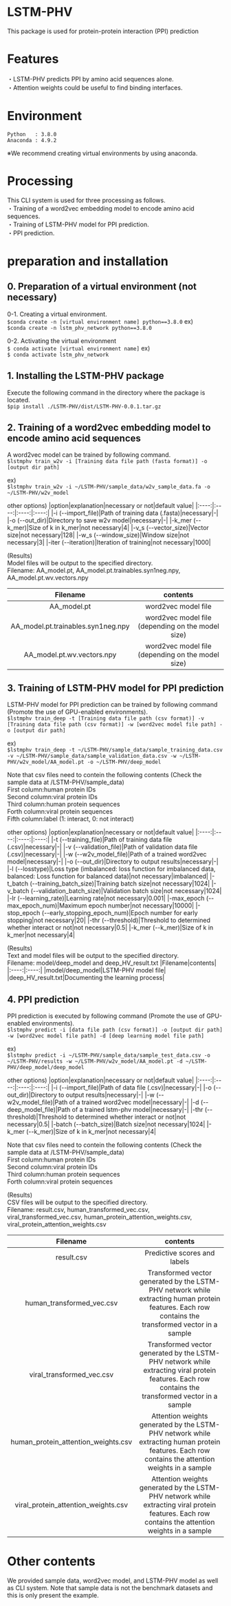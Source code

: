 # LSTM-PHV
This package is used for protein-protein interaction (PPI) prediction

# Features
・LSTM-PHV predicts PPI by amino acid sequences alone.  
・Attention weights could be useful to find binding interfaces.   

# Environment
    Python   : 3.8.0
    Anaconda : 4.9.2
※We recommend creating virtual environments by using anaconda.

# Processing
 This CLI system is used for three processing as follows.  
 ・Training of a word2vec embedding model to encode amino acid sequences.  
 ・Training of LSTM-PHV model for PPI prediction.  
 ・PPI prediction.  

# preparation and installation
## 0. Preparation of a virtual environment (not necessary)
0-1. Creating a virtual environment.  
    `$conda create -n [virtual environment name] python==3.8.0`
    ex)  
    `$conda create -n lstm_phv_network python==3.8.0`
      
0-2. Activating the virtual environment  
    `$ conda activate [virtual environment name]`
    ex)  
    `$ conda activate lstm_phv_network`
    
## 1. Installing the LSTM-PHV package
Execute the following command in the directory where the package is located.  
`$pip install ./LSTM-PHV/dist/LSTM-PHV-0.0.1.tar.gz`

## 2. Training of a word2vec embedding model to encode amino acid sequences
A word2vec model can be trained by following command.  
`$lstmphv train_w2v -i [Training data file path (fasta format)] -o [output dir path]`

ex)  
`$lstmphv train_w2v -i ~/LSTM-PHV/sample_data/w2v_sample_data.fa -o ~/LSTM-PHV/w2v_model`

other options)
|option|explanation|necessary or not|default value|
|:----:|:----:|:----:|:----:|
|-i (--import_file)|Path of training data (.fasta)|necessary|-|
|-o (--out_dir)|Directory to save w2v model|necessary|-|
|-k_mer (--k_mer)|Size of k in k_mer|not necessary|4|
|-v_s (--vector_size)|Vector size|not necessary|128|
|-w_s (--window_size)|Window size|not necessary|3|
|-iter (--iteration)|Iteration of training|not necessary|1000|

(Results)  
Model files will be output to the specified directory.  
Filename: AA_model.pt, AA_model.pt.trainables.syn1neg.npy, AA_model.pt.wv.vectors.npy  

|Filename|contents|
|:----:|:----:|
|AA_model.pt|word2vec model file|
|AA_model.pt.trainables.syn1neg.npy|word2vec model file (depending on the model size)|
|AA_model.pt.wv.vectors.npy|word2vec model file (depending on the model size)|

## 3. Training of LSTM-PHV model for PPI prediction
LSTM-PHV model for PPI prediction can be trained by following command (Promote the use of GPU-enabled environments).  
`$lstmphv train_deep -t [Training data file path (csv format)] -v [Training data file path (csv format)] -w [word2vec model file path] -o [output dir path]`

ex)  
`$lstmphv train_deep -t ~/LSTM-PHV/sample_data/sample_training_data.csv -v ~/LSTM-PHV/sample_data/sample_validation_data.csv -w ~/LSTM-PHV/w2v_model/AA_model.pt -o ~/LSTM-PHV/deep_model`

Note that csv files need to contein the following contents (Check the sample data at /LSTM-PHV/sample_data)  
First column:human protein IDs  
Second column:viral protein IDs  
Third column:human protein sequences  
Forth column:viral protein sequences  
Fifth column:label (1: interact, 0: not interact)  

other options)
|option|explanation|necessary or not|default value|
|:----:|:----:|:----:|:----:|
|-t (--training_file)|Path of training data file (.csv)|necessary|-|
|-v (--validation_file)|Path of validation data file (.csv)|necessary|-|
|-w (--w2v_model_file)|Path of a trained word2vec model|necessary|-|
|-o (--out_dir)|Directory to output results|necessary|-|
|-l (--losstype)|Loss type (imbalanced: loss function for imbalanced data, balanced: Loss function for balanced data)|not necessary|imbalanced|
|-t_batch (--training_batch_size)|Training batch size|not necessary|1024|
|-v_batch (--validation_batch_size)|Validation batch size|not necessary|1024|
|-lr (--learning_rate)|Learning rate|not necessary|0.001|
|-max_epoch (--max_epoch_num)|Maximum epoch number|not necessary|10000|
|-stop_epoch (--early_stopping_epoch_num)|Epoch number for early stopping|not necessary|20|
|-thr (--threshold)|Threshold to determined whether interact or not|not necessary|0.5|
|-k_mer (--k_mer)|Size of k in k_mer|not necessary|4|

(Results)  
Text and model files will be output to the specified directory.  
Filename: model/deep_model and deep_HV_result.txt
|Filename|contents|
|:----:|:----:|
|model/deep_model|LSTM-PHV model file|
|deep_HV_result.txt|Documenting the learning process|

## 4. PPI prediction
PPI prediction is executed by following command (Promote the use of GPU-enabled environments).  
`$lstmphv predict -i [data file path (csv format)] -o [output dir path] -w [word2vec model file path] -d [deep learning model file path]`

ex)  
`$lstmphv predict -i ~/LSTM-PHV/sample_data/sample_test_data.csv -o ~/LSTM-PHV/results -w ~/LSTM-PHV/w2v_model/AA_model.pt -d ~/LSTM-PHV/deep_model/deep_model`

other options)
|option|explanation|necessary or not|default value|
|:----:|:----:|:----:|:----:|
|-i (--import_file)|Path of data file (.csv)|necessary|-|
|-o (--out_dir)|Directory to output results|necessary|-|
|-w (--w2v_model_file)|Path of a trained word2vec model|necessary|-|
|-d (--deep_model_file)|Path of a trained lstm-phv model|necessary|-|
|-thr (--threshold)|Threshold to determined whether interact or not|not necessary|0.5|
|-batch (--batch_size)|Batch size|not necessary|1024|
|-k_mer (--k_mer)|Size of k in k_mer|not necessary|4|

Note that csv files need to contein the following contents (Check the sample data at /LSTM-PHV/sample_data)  
First column:human protein IDs  
Second column:viral protein IDs  
Third column:human protein sequences  
Forth column:viral protein sequences  

(Results)  
CSV files will be output to the specified directory.  
Filename: result.csv, human_transformed_vec.csv, viral_transformed_vec.csv, human_protein_attention_weights.csv, viral_protein_attention_weights.csv  

|Filename|contents|
|:----:|:----:|
|result.csv|Predictive scores and labels|
|human_transformed_vec.csv|Transformed vector generated by the LSTM-PHV network while extracting human protein features. Each row contains the transformed vector in a sample|
|viral_transformed_vec.csv|Transformed vector generated by the LSTM-PHV network while extracting viral protein features. Each row contains the transformed vector in a sample|
|human_protein_attention_weights.csv|Attention weights generated by the LSTM-PHV network while extracting human protein features. Each row contains the attention weights in a sample|
|viral_protein_attention_weights.csv|Attention weights generated by the LSTM-PHV network while extracting viral protein features. Each row contains the attention weights in a sample|

#  Other contents
We provided sample data, word2vec model, and LSTM-PHV model as well as CLI system.
Note that sample data is not the benchmark datasets and this is only present the example.

              














